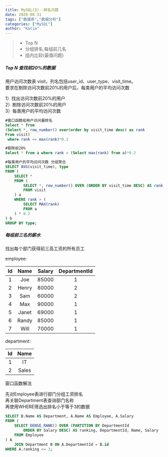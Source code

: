 ```yaml
---
title: MySQL(3)--排名问题
date: 2020-08-31
tags: ["数据库","数据分析"]
categories: ["MySQL"]
author: "Katia"
---
```


> * Top N 
> * 分组排名,每组前几名
> * 组内比较(最值问题)


<!--more-->


##### Top N 查找前20%的数据

用户访问次数表 visit，列名包括user_id、user_type、visit_time。  
要求在剔除访问次数前20%的用户后，每类用户的平均访问次数

1）找出访问次数前20%的用户  
2）剔除访问次数前20%的用户  
3）每类用户的平均访问次数  

```sql
#窗口函数给用户访问量排名
Select * from 
(Select *, row_number() over(order by visit_time desc) as rank
From visit)
 where rank <= max(rank)*0.2

#剔除前20%
Select * from a where rank > (Select max(rank) from a)*0.2

#每类用户的平均访问次数 分组聚合
SELECT AVG(visit_time), type
FROM (
	SELECT *
	FROM (
		SELECT *, row_number() OVER (ORDER BY visit_time DESC) AS rank
		FROM visit
	) a
	WHERE rank > (
		SELECT MAX(rank)
		FROM a
	) * 0.2
) b
GROUP BY type;
```


##### 每组前三名的薪水

找出每个部门获得前三高工资的所有员工

employee:  

| Id | Name  | Salary | DepartmentId |
|  :-------: | :-----------:| :-------:  | :-------:  | 
| 1  | Joe   | 85000  | 1            |
| 2  | Henry | 80000  | 2            |
| 3  | Sam   | 60000  | 2            |
| 4  | Max   | 90000  | 1            |
| 5  | Janet | 69000  | 1            |
| 6  | Randy | 85000  | 1            |
| 7  | Will  | 70000  | 1            |

department:

| Id | Name     |
|  :-------: | :-----------:|
| 1  | IT       |
| 2  | Sales    |


窗口函数解法  
  
先对Employee表进行部门分组工资排名  
再关联Department表查询部门名称  
再使用WHERE筛选出排名小于等于3的数据 

```sql
SELECT B.Name AS Department, A.Name AS Employee, A.Salary
FROM (
	SELECT DENSE_RANK() OVER (PARTITION BY DepartmentId 
		ORDER BY Salary DESC) AS ranking, DepartmentId, Name, Salary
	FROM Employee
) A
	JOIN Department B ON A.DepartmentId = B.id
WHERE A.ranking <= 3;
```


